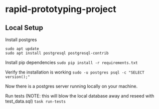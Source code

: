 # rapid-prototyping-project

## Local Setup

Install postgres
```
sudo apt update
sudo apt install postgresql postgresql-contrib
```
Install pip dependencies
`sudo pip install -r requirements.txt`

Verify the installation is working
`sudo -u postgres psql -c "SELECT version();"`

Now there is a postgres server running locally on your machine.

Run tests (NOTE: this will blow the local database away and reseed with test_data.sql)
`task run-tests`